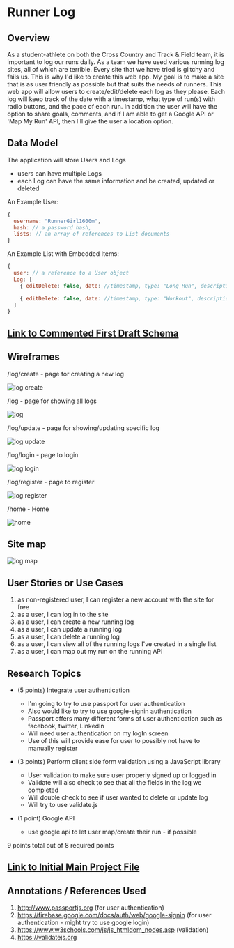 # Runner Log 

## Overview

As a student-athlete on both the Cross Country and Track & Field team, it is important to log our runs daily. As a team we have used various running log sites, all of which are terrible. Every site that we have tried is glitchy and fails us. This is why I'd like to create this web app. 
My goal is to make a site that is as user friendly as possible but that suits the needs of runners. This web app will allow users to create/edit/delete each log as they please. Each log will keep track of the date with a timestamp, what type of run(s) with radio buttons, and the pace of each run. In addition the user will have the option to share goals, comments, and if I am able to get a Google API or 'Map My Run' API, then I'll give the user a location option. 

## Data Model

The application will store Users and Logs

* users can have multiple Logs
* each Log can have the same information and be created, updated or deleted

An Example User:

```javascript
{
  username: "RunnerGirl1600m",
  hash: // a password hash,
  lists: // an array of references to List documents
}
```
An Example List with Embedded Items:

```javascript
{
  user: // a reference to a User object
  Log: [
    { editDelete: false, date: //timestamp, type: "Long Run", description: "Run 11.5-12 miles hard" pace: "90min @ 7:40", goals: "progress pace on last 4 miles", comments: "Best I've felt in long time, with no injury", location: "Rockefeller State Park, Sleepy Hollow, NY" },

    { editDelete: false, date: //timestamp, type: "Workout", description:" 6x1k, 2min rest", pace: "1k @ 3:55-4:05", goals: "Finish workout", comments: "Felt strong till rep 5. Felt weak on 6 and died.", location: "Central park - Bridal Path" },
  ]
}
```
## [Link to Commented First Draft Schema](db.js) 

## Wireframes

/log/create - page for creating a new log

![log create](documentation/WireCreate.png)

/log - page for showing all logs

![log](documentation/WireLog.png)

/log/update - page for showing/updating specific log

![log update](documentation/WireUpdate.png)

/log/login - page to login

![log login](documentation/WireLogin.png)

/log/register - page to register

![log register](documentation/WireRegister.png)

/home - Home

![home](documentation/WireHome.png)

## Site map

![log map](documentation/SiteMap.png)

## User Stories or Use Cases

1. as non-registered user, I can register a new account with the site for free
2. as a user, I can log in to the site
3. as a user, I can create a new running log
4. as a user, I can update a running log
5. as a user, I can delete a running log
6. as a user, I can view all of the running logs I've created in a single list
7. as a user, I can map out my run on the running API

## Research Topics

* (5 points) Integrate user authentication
    * I'm going to try to use passport for user authentication
    * Also would like to try to use google-signin authentication
    * Passport offers many different forms of user authentication such as facebook, twitter, LinkedIn
    * Will need user authentication on my logIn screen
    * Use of this will provide ease for user to possibly not have to manually register

* (3 points) Perform client side form validation using a JavaScript library
    * User validation to make sure user properly signed up or logged in
    * Validate will also check to see that all the fields in the log we completed
    * Will double check to see if user wanted to delete or update log
    * Will try to use validate.js

* (1 point) Google API
    * use google api to let user map/create their run - if possible

9 points total out of 8 required points

## [Link to Initial Main Project File](app.js) 

## Annotations / References Used

1. http://www.passportjs.org (for user authentication)
2. https://firebase.google.com/docs/auth/web/google-signin (for user authentication - might try to use google login)
3. https://www.w3schools.com/js/js_htmldom_nodes.asp (validation)
4. https://validatejs.org 
